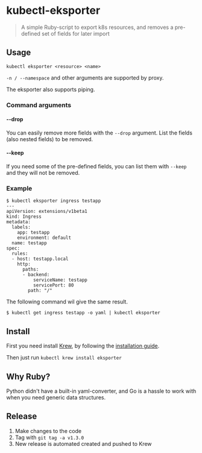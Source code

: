 kubectl-eksporter
==================

> A simple Ruby-script to export k8s resources, and removes a pre-defined set of fields for later import


## Usage

```
kubectl eksporter <resource> <name>
```

`-n / --namespace` and other arguments are supported by proxy.

The eksporter also supports piping.


### Command arguments

#### --drop

You can easily remove more fields with the `--drop` argument. List the fields (also nested fields) to be removed.

#### --keep

If you need some of the pre-defined fields, you can list them with `--keep` and they will not be removed.


### Example

```
$ kubectl eksporter ingress testapp
---
apiVersion: extensions/v1beta1
kind: Ingress
metadata:
  labels:
    app: testapp
    environment: default
  name: testapp
spec:
  rules:
  - host: testapp.local
    http:
      paths:
      - backend:
          serviceName: testapp
          servicePort: 80
        path: "/"
```

The following command wil give the same result.
```
$ kubectl get ingress testapp -o yaml | kubectl eksporter
```


## Install

First you need install [Krew](https://krew.dev), by following the [installation guide](https://github.com/kubernetes-sigs/krew#installation).

Then just run `kubectl krew install eksporter`


## Why Ruby?

Python didn't have a built-in yaml-converter, and Go is a hassle to work with when you need generic data structures.


## Release

1. Make changes to the code
2. Tag with `git tag -a v1.3.0`
3. New release is automated created and pushed to Krew
